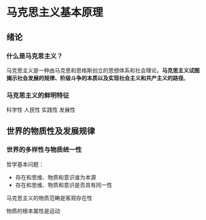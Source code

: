 # 马克思主义基本原理

## 绪论



### 什么是马克思主义？

马克思主义是一种由马克思和恩格斯创立的思想体系和社会理论。**马克思主义试图揭示社会发展的规律、阶级斗争的本质以及实现社会主义和共产主义的路径**。



### 马克思主义的鲜明特征

科学性 人民性 实践性 发展性



## 世界的物质性及发展规律

### 世界的多样性与物质统一性

哲学基本问题：

- 存在和思维、物质和意识谁为本源
- 存在和思维、物质和意识是否具有同一性



马克思主义的物质范畴是客观存在性

物质的根本属性是运动






